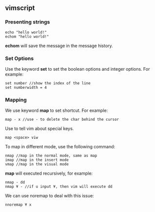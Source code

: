 ## vimscript

### Presenting strings

```
echo "hello world!"
echom "hello world!"
```

**echom** will save the message in the message history.  

### Set Options

Use the keyword **set** to set the boolean options and integer options. For example:  

```
set number //show the index of the line
set numberwidth = 4
```

### Mapping

We use keyword **map** to set shortcut. For example:  

```
map - x //use - to delete the char behind the cursor
```

Use **<keyname>** to tell vim about special keys.  

```
map <space> viw
```

To map in different mode, use the following command:  

```
nmap //map in the normal mode, same as map
imap //map in the insert mode
vmap //map in the visual mode
```

**map** will executed recursively, for example:  

```
nmap - dd
nmap ¥ - //if u input ¥, then vim will execute dd
```

We can use noremap to deal with this issue:  

```
nnoremap ¥ x
```




